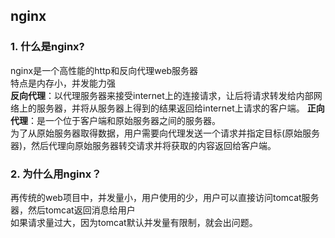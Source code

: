 ## nginx
### 1. 什么是nginx?
nginx是一个高性能的http和反向代理web服务器<br>
特点是内存小，并发能力强<br>
**反向代理**：以代理服务器来接受internet上的连接请求，让后将请求转发给内部网络上的服务器，并将从服务器上得到的结果返回给internet上请求的客户端。
**正向代理**：是一个位于客户端和原始服务器之间的服务器。<br>
为了从原始服务器取得数据，用户需要向代理发送一个请求并指定目标(原始服务器)，然后代理向原始服务器转交请求并将获取的内容返回给客户端。
### 2. 为什么用nginx？
再传统的web项目中，并发量小，用户使用的少，用户可以直接访问tomcat服务器，然后tomcat返回消息给用户<br>
如果请求量过大，因为tomcat默认并发量有限制，就会出问题。<br>



   